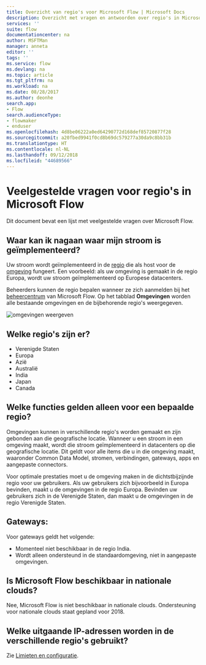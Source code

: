 ```yaml
---
title: Overzicht van regio's voor Microsoft Flow | Microsoft Docs
description: Overzicht met vragen en antwoorden over regio's in Microsoft Flow
services: ''
suite: flow
documentationcenter: na
author: MSFTMan
manager: anneta
editor: ''
tags: ''
ms.service: flow
ms.devlang: na
ms.topic: article
ms.tgt_pltfrm: na
ms.workload: na
ms.date: 08/28/2017
ms.author: deonhe
search.app:
- Flow
search.audienceType:
- flowmaker
- enduser
ms.openlocfilehash: 4d8be06222a0ed64290772d168def85720877f28
ms.sourcegitcommit: a20fbed9941f0cd8b69dc579277a30da9c8bb31b
ms.translationtype: HT
ms.contentlocale: nl-NL
ms.lasthandoff: 09/12/2018
ms.locfileid: "44689566"
---
```

# <a name="faq-for-regions-in-microsoft-flow"></a>Veelgestelde vragen voor regio's in Microsoft Flow
Dit document bevat een lijst met veelgestelde vragen over Microsoft Flow.

## <a name="how-do-i-find-out-where-my-flow-is-deployed"></a>Waar kan ik nagaan waar mijn stroom is geïmplementeerd?
Uw stroom wordt geïmplementeerd in de [regio](https://azure.microsoft.com/regions/) die als host voor de [omgeving](environments-overview-admin.md) fungeert. Een voorbeeld: als uw omgeving is gemaakt in de regio Europa, wordt uw stroom geïmplementeerd op Europese datacenters.

Beheerders kunnen de regio bepalen wanneer ze zich aanmelden bij het [beheercentrum](https://admin.flow.microsoft.com) van Microsoft Flow. Op het tabblad **Omgevingen** worden alle bestaande omgevingen en de bijbehorende regio's weergegeven.

![omgevingen weergeven](media/regions-overview/environments-list.png)

## <a name="what-regions-are-available"></a>Welke regio's zijn er?
* Verenigde Staten
* Europa
* Azië
* Australië
* India
* Japan
* Canada

## <a name="what-features-are-specific-to-a-given-region"></a>Welke functies gelden alleen voor een bepaalde regio?
Omgevingen kunnen in verschillende regio's worden gemaakt en zijn gebonden aan die geografische locatie. Wanneer u een stroom in een omgeving maakt, wordt die stroom geïmplementeerd in datacenters op die geografische locatie. Dit geldt voor alle items die u in die omgeving maakt, waaronder Common Data Model, stromen, verbindingen, gateways, apps en aangepaste connectors.

Voor optimale prestaties moet u de omgeving maken in de dichtstbijzijnde regio voor uw gebruikers. Als uw gebruikers zich bijvoorbeeld in Europa bevinden, maakt u de omgevingen in de regio Europa. Bevinden uw gebruikers zich in de Verenigde Staten, dan maakt u de omgevingen in de regio Verenigde Staten.

## <a name="gateways"></a>Gateways:
Voor gateways geldt het volgende:

* Momenteel niet beschikbaar in de regio India.
* Wordt alleen ondersteund in de standaardomgeving, niet in aangepaste omgevingen.

## <a name="is-microsoft-flow-available-in-national-clouds"></a>Is Microsoft Flow beschikbaar in nationale clouds?
Nee, Microsoft Flow is niet beschikbaar in nationale clouds. Ondersteuning voor nationale clouds staat gepland voor 2018.

## <a name="what-outbound-ip-addresses-are-used-in-each-region"></a>Welke uitgaande IP-adressen worden in de verschillende regio's gebruikt?
Zie [Limieten en configuratie](limits-and-config.md).

